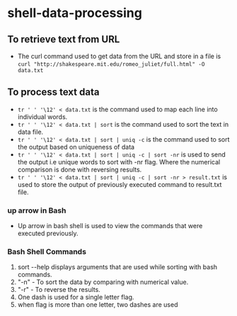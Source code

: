 # shell-data-processing

## To retrieve text from URL
* The curl command used to get data from the URL and store in a file is ```curl "http://shakespeare.mit.edu/romeo_juliet/full.html" -O data.txt```

## To process text data
* ```tr ' ' '\12' < data.txt``` is the command used to map each line into individual words.
* ```tr ' ' '\12' < data.txt | sort``` is the command used to sort the text in data file.
* ```tr ' ' '\12' < data.txt | sort | uniq -c``` is the command used to sort the output based on uniqueness of data
* ```tr ' ' '\12' < data.txt | sort | uniq -c | sort -nr``` is used to send the output i.e unique words to sort with -nr flag. Where the numerical comparison is done with reversing results.
* ```tr ' ' '\12' < data.txt | sort | uniq -c | sort -nr > result.txt``` is used to store the output of previously executed command to result.txt file. 

### up arrow in Bash
* Up arrow in bash shell is used to view the commands that were executed previously. 

### Bash Shell Commands
1. sort --help displays arguments that are used while sorting with bash commands. 
1. "-n" - To sort the data by comparing with numerical value. 
1. "-r" - To reverse the results. 
1. One dash is used for a single letter flag. 
1. when flag is more than one letter, two dashes are used

